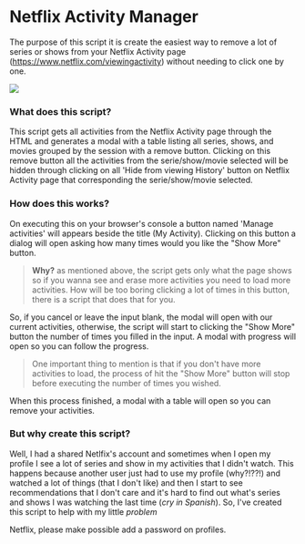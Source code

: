# Netflix Activity Manager

The purpose of this script it is create the easiest way to remove a lot of series or shows from your Netflix Activity page (https://www.netflix.com/viewingactivity) without needing to click one by one.

![](using-the-script-example.gif)

### What does this script?

This script gets all activities from the Netflix Activity page through the HTML and generates a modal with a table listing all series, shows, and movies grouped by the session with a remove button.
Clicking on this remove button all the activities from the serie/show/movie selected will be hidden through clicking on all 'Hide from viewing History' button on Netflix Activity page that corresponding the serie/show/movie selected.

### How does this works?

On executing this on your browser's console a button named 'Manage activities' will appears beside the title (My Activity).
Clicking on this button a dialog will open asking how many times would you like the "Show More" button.
> **Why?** as mentioned above, the script gets only what the page shows so if you wanna see and erase more activities you need to load more activities. How will be too boring clicking a lot of times in this button, there is a script that does that for you.

So, if you cancel or leave the input blank, the modal will open with our current activities, otherwise, the script will start to clicking the "Show More" button the number of times you filled in the input. A modal with progress will open so you can follow the progress.

> One important thing to mention is that if you don't have more activities to load, the process of hit the "Show More" button will stop before executing the number of times you wished.

When this process finished, a modal with a table will open so you can remove your activities.

### But why create this script?
Well, I had a shared Netlfix's account and sometimes when I open my profile I see a lot of series and show in my activities that I didn't watch. This happens because another user just had to use my profile (why?!??!) and watched a lot of things (that I don't like) and then I start to see recommendations that I don't care and it's hard to find out what's series and shows I was watching the last time (*cry in Spanish*).
So, I've created this script to help with my little _problem_

Netflix, please make possible add a password on profiles.
